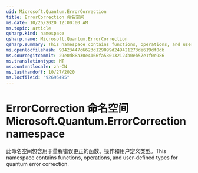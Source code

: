 ```yaml
---
uid: Microsoft.Quantum.ErrorCorrection
title: ErrorCorrection 命名空间
ms.date: 10/26/2020 12:00:00 AM
ms.topic: article
qsharp.kind: namespace
qsharp.name: Microsoft.Quantum.ErrorCorrection
qsharp.summary: This namespace contains functions, operations, and user-defined types for quantum error correction.
ms.openlocfilehash: 90423447c6623d129099d249421273de619df0db
ms.sourcegitcommit: 29e0d88a30e4166fa580132124b0eb57e1f0e986
ms.translationtype: MT
ms.contentlocale: zh-CN
ms.lasthandoff: 10/27/2020
ms.locfileid: "92695495"
---
```

# <a name="microsoftquantumerrorcorrection-namespace"></a><span data-ttu-id="2f9fd-102">ErrorCorrection 命名空间</span><span class="sxs-lookup"><span data-stu-id="2f9fd-102">Microsoft.Quantum.ErrorCorrection namespace</span></span>

<span data-ttu-id="2f9fd-103">此命名空间包含用于量程错误更正的函数、操作和用户定义类型。</span><span class="sxs-lookup"><span data-stu-id="2f9fd-103">This namespace contains functions, operations, and user-defined types for quantum error correction.</span></span>

